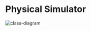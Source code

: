 ﻿# Physical Simulator

![class-diagram](http://www.plantuml.com/plantuml/proxy?src=https://raw.githubusercontent.com/leeh8911/game_programming_in_cpp_practice/tree/feature/chapter_2_init/chapter_2/class-diagram.puml)

